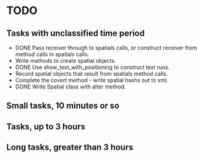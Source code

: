 # TODO

## Tasks with unclassified time period

* DONE Pass receiver through to spatials calls, or construct receiver
  from method calls in spatials calls.
* Write methods to create spatial objects.
* DONE Use show_text_with_positioning to construct text runs.
* Record spatial objects that result from spatials method calls.
* Complete the covert method - write spatial hashs out to xml.
* DONE Write Spatial class with alter method.

## Small tasks, 10 minutes or so



## Tasks, up to 3 hours



## Long tasks, greater than 3 hours

